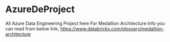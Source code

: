 # AzureDeProject
All Azure Data Engineering Project here
For Medallion Architecture Info you can read from below link,
https://www.databricks.com/glossary/medallion-architecture
